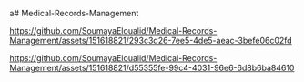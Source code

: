 a#   Medical-Records-Management




https://github.com/SoumayaEloualid/Medical-Records-Management/assets/151618821/293c3d26-7ee5-4de5-aeac-3befe06c02fd







https://github.com/SoumayaEloualid/Medical-Records-Management/assets/151618821/d55355fe-99c4-4031-96e6-6d8b6ba84610

